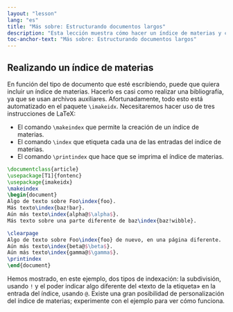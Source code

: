 ```yaml
---
layout: "lesson"
lang: "es"
title: "Más sobre: Estructurando documentos largos"
description: "Esta lección muestra cómo hacer un índice de materias y cómo usar el paquete imakeidx para automatizar el proceso."
toc-anchor-text: "Más sobre: Estructurando documentos largos"
---
```


## Realizando un índice de materias

En función del tipo de documento que esté escribiendo, puede que quiera incluir
un índice de materias. Hacerlo es casi como realizar una bibliografía, ya que se usan
archivos auxiliares. Afortunadamente, todo esto está automatizado en el paquete
`\imakeidx`. Necesitaremos hacer uso de tres instrucciones de LaTeX:

- El comando `\makeindex` que permite la creación de un índice de materias.
- El comando `\index` que etiqueta cada una de las entradas del índice de materias.
- El comando `\printindex` que hace que se imprima el índice de materias.

```latex
\documentclass{article}
\usepackage[T1]{fontenc}
\usepackage{imakeidx}
\makeindex
\begin{document}
Algo de texto sobre Foo\index{foo}.
Más texto\index{baz!bar}.
Aún más texto\index{alpha@$\alpha$}.
Más texto sobre una parte diferente de baz\index{baz!wibble}.

\clearpage
Algo de texto sobre Foo\index{foo} de nuevo, en una página diferente.
Aún más texto\index{beta@$\beta$}.
Aún más texto\index{gamma@$\gamma$}.
\printindex
\end{document}
```

Hemos mostrado, en este ejemplo, dos tipos de indexación: la subdivisión, usando `!` y
el poder indicar algo diferente del «texto de la etiqueta» en la entrada del índice, usando `@`.
Existe una gran posibilidad de personalización del índice de materias; experimente
con el ejemplo para ver cómo funciona.
